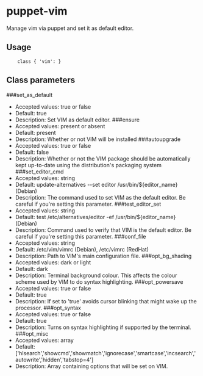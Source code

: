 # puppet-vim

Manage vim via puppet and set it as default editor.

## Usage

```
    class { 'vim': }
```

## Class parameters
###set_as_default
* Accepted values: true or false
* Default: true
* Description: Set VIM as default editor.
###ensure 
* Accepted values: present or absent 
* Default: present
* Description: Whether or not VIM will be installed
###autoupgrade 
* Accepted values: true or false
* Default: false
* Description: Whether or not the VIM package should be automatically kept up-to-date using the distribution's packaging system
###set_editor_cmd
* Accepted values: string
* Default: update-alternatives --set editor /usr/bin/${editor_name} (Debian)
* Description: The command used to set VIM as the default editor. Be careful if you're setting this parameter.
###test_editor_set 
* Accepted values: string
* Default: test /etc/alternatives/editor -ef /usr/bin/${editor_name} (Debian)
* Description: Command used to verify that VIM is the default editor. Be careful if you're setting this parameter.
###conf_file
* Accepted values: string
* Default: /etc/vim/vimrc (Debian), /etc/vimrc (RedHat)
* Description: Path to VIM's main configuration file.
###opt_bg_shading
* Accepted values: dark or light
* Default: dark
* Description: Terminal background colour. This affects the colour scheme used by VIM to do syntax highlighting.
###opt_powersave
* Accepted values: true or false
* Default: true
* Description: If set to 'true' avoids cursor blinking that might wake up the processor.
###opt_syntax
* Accepted values: true or false
* Default: true
* Description: Turns on syntax highlighting if supported by the terminal.
###opt_misc
* Accepted values: array
* Default: ['hlsearch','showcmd','showmatch','ignorecase','smartcase','incsearch','autowrite','hidden','tabstop=4']
* Description: Array containing options that will be set on VIM.

